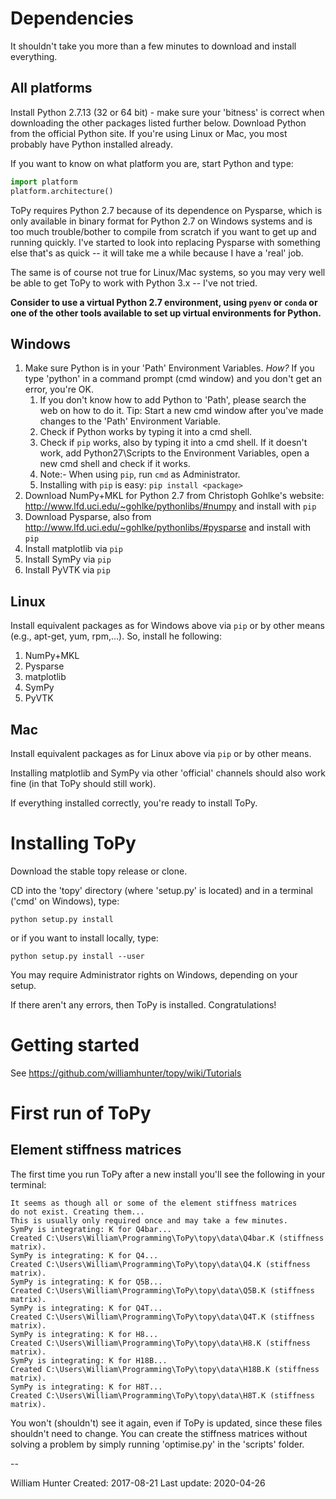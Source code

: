 # Dependencies
It shouldn't take you more than a few minutes to download and install everything.

## All platforms
Install Python 2.7.13 (32 or 64 bit) - make sure your 'bitness' is correct
when downloading the other packages listed further below.
Download Python from the official Python site.
If you're using Linux or Mac, you most
probably have Python installed already.

If you want to know on what platform
you are, start Python and type:
```python
import platform
platform.architecture()
```

ToPy requires Python 2.7 because of its dependence on
Pysparse, which is only available in binary format for Python 2.7 on
Windows systems and is too much trouble/bother to compile from scratch
if you want to get up and running quickly. I've started to look into replacing
Pysparse with something else that's as quick -- it will take me a while because
I have a 'real' job.

The same is of course not true for Linux/Mac systems, so you may very well be
able to get ToPy to work with Python 3.x -- I've not tried.

**Consider to use a virtual Python 2.7 environment, using `pyenv` or `conda`
or one of the other tools available to set up virtual environments for Python.**

## Windows
1. Make sure Python is in your 'Path' Environment Variables. *How?*
If you type 'python' in
a command prompt (cmd window) and you don't get an error, you're OK.  
	1. If you don't know how to add Python to 'Path', please search the web
on how to do it. Tip: Start a new cmd window after you've made changes to the
'Path' Environment Variable.
	2. Check if Python works by typing it into a cmd shell.
	3. Check if `pip` works, also by typing it into a cmd shell. If it
doesn't work, add Python27\Scripts to the Environment Variables,
open a new cmd shell and check if it works.
	4. Note:- When using `pip`, run `cmd` as Administrator.
	5. Installing with `pip` is easy:
	`pip install <package>`
2. Download NumPy+MKL for Python 2.7 from Christoph Gohlke's website:
http://www.lfd.uci.edu/~gohlke/pythonlibs/#numpy
and install with `pip`
3. Download Pysparse, also from
http://www.lfd.uci.edu/~gohlke/pythonlibs/#pysparse
and install with `pip`
4. Install matplotlib via `pip`
5. Install SymPy via `pip`
6. Install PyVTK via `pip`

## Linux
Install equivalent packages as for Windows above via `pip` or by other means
(e.g., apt-get, yum, rpm,...). So, install he following:
1. NumPy+MKL
2. Pysparse
3. matplotlib
4. SymPy
5. PyVTK

## Mac
Install equivalent packages as for Linux above via `pip` or by other means.

Installing matplotlib and SymPy via other 'official' channels should
also work fine (in that ToPy should still work).

If everything installed correctly, you're ready to install ToPy.

# Installing ToPy
Download the stable topy release or clone.

CD into the 'topy' directory (where 'setup.py' is located) and
in a terminal ('cmd' on Windows), type:

	python setup.py install

or if you want to install locally, type:

	python setup.py install --user

You may require Administrator rights on Windows, depending on your setup.

If there aren't any errors, then ToPy is installed. Congratulations!

# Getting started
See https://github.com/williamhunter/topy/wiki/Tutorials

# First run of ToPy
## Element stiffness matrices
The first time you run ToPy after a new install you'll see the
following in your terminal:

	It seems as though all or some of the element stiffness matrices
	do not exist. Creating them...
	This is usually only required once and may take a few minutes.
	SymPy is integrating: K for Q4bar...
	Created C:\Users\William\Programming\ToPy\topy\data\Q4bar.K (stiffness matrix).
	SymPy is integrating: K for Q4...
	Created C:\Users\William\Programming\ToPy\topy\data\Q4.K (stiffness matrix).
	SymPy is integrating: K for Q5B...
	Created C:\Users\William\Programming\ToPy\topy\data\Q5B.K (stiffness matrix).
	SymPy is integrating: K for Q4T...
	Created C:\Users\William\Programming\ToPy\topy\data\Q4T.K (stiffness matrix).
	SymPy is integrating: K for H8...
	Created C:\Users\William\Programming\ToPy\topy\data\H8.K (stiffness matrix).
	SymPy is integrating: K for H18B...
	Created C:\Users\William\Programming\ToPy\topy\data\H18B.K (stiffness matrix).
	SymPy is integrating: K for H8T...
	Created C:\Users\William\Programming\ToPy\topy\data\H8T.K (stiffness matrix).

You won't (shouldn't) see it again, even if ToPy is updated, since these
files shouldn't need to change. You can create the stiffness matrices without
solving a problem by simply running 'optimise.py' in the 'scripts' folder.

--

William Hunter
Created: 2017-08-21
Last update: 2020-04-26
